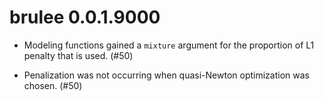 # brulee 0.0.1.9000

* Modeling functions gained a `mixture` argument for the proportion of L1 penalty that is used. (#50)

* Penalization was not occurring when quasi-Newton optimization was chosen. (#50)

